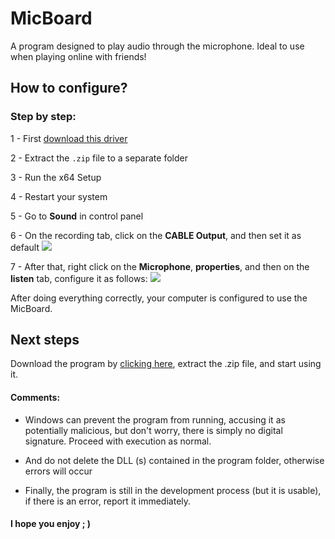﻿# MicBoard

A program designed to play audio through the microphone. Ideal to use when playing online with friends!


## How to configure?
### Step by step:
1 - First [download this driver](https://www.vb-audio.com/Cable/)

2 - Extract the `.zip` file to a separate folder

3 - Run the x64 Setup

4 - Restart your system

5 - Go to **Sound** in control panel

6 -  On the recording tab, click on the **CABLE Output**, and then set it as default
![](https://i.imgur.com/JAmhGVJ.png)

7 - After that, right click on the **Microphone**, **properties**, and then on the **listen** tab, configure it as follows:
![](https://i.imgur.com/5OTG4st.png)

After doing everything correctly, your computer is configured to use the MicBoard.

## Next steps
Download the program by [clicking here](http://download1481.mediafire.com/lkbluwbnneig/kyctk5o387tlrss/MicBoard.zip), extract the .zip file, and start using it.

#### Comments:
 - Windows can prevent the program from running, accusing it as potentially malicious, but don't worry, there is simply no digital signature. Proceed with execution as normal.

- And do not delete the DLL (s) contained in the program folder, otherwise errors will occur

- Finally, the program is still in the development process (but it is usable), if there is an error, report it immediately.

#### I hope you enjoy ; )
